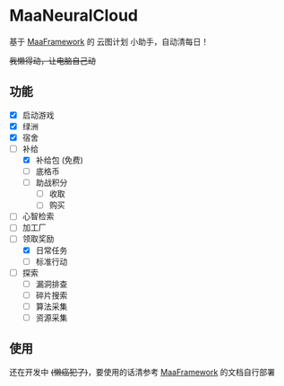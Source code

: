 # MaaNeuralCloud

基于 [MaaFramework](https://github.com/MaaXYZ/MaaFramework) 的 云图计划 小助手，自动清每日！

~~我懒得动，让电脑自己动~~

## 功能

- [x] 启动游戏
- [x] 绿洲
- [x] 宿舍
- [ ] 补给
  - [x] 补给包 (免费)
  - [ ] 底格币
  - [ ] 助战积分
    - [ ] 收取
    - [ ] 购买
- [ ] 心智检索
- [ ] 加工厂
- [ ] 领取奖励
  - [x] 日常任务
  - [ ] 标准行动
- [ ] 探索
  - [ ] 漏洞排查
  - [ ] 碎片搜索
  - [ ] 算法采集
  - [ ] 资源采集

## 使用

还在开发中 ~~(懒癌犯了)~~，要使用的话清参考 [MaaFramework](https://github.com/MaaXYZ/MaaFramework) 的文档自行部署
